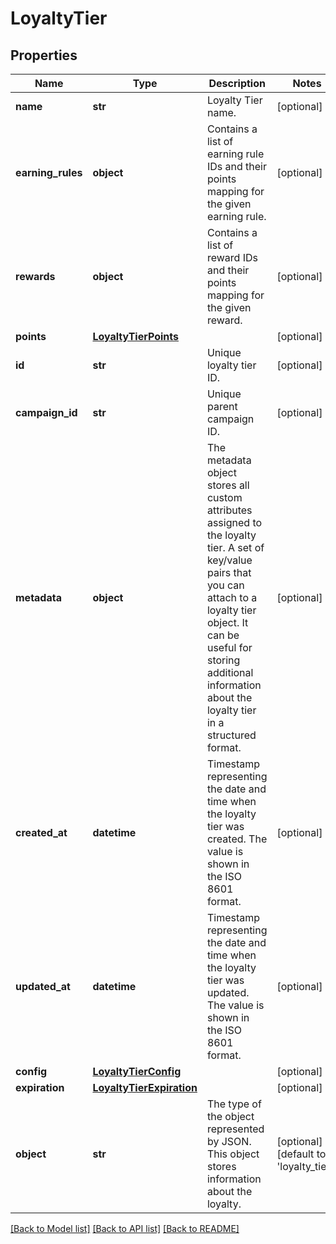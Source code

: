 # LoyaltyTier


## Properties
Name | Type | Description | Notes
------------ | ------------- | ------------- | -------------
**name** | **str** | Loyalty Tier name. | [optional] 
**earning_rules** | **object** | Contains a list of earning rule IDs and their points mapping for the given earning rule. | [optional] 
**rewards** | **object** | Contains a list of reward IDs and their points mapping for the given reward. | [optional] 
**points** | [**LoyaltyTierPoints**](LoyaltyTierPoints.md) |  | [optional] 
**id** | **str** | Unique loyalty tier ID. | [optional] 
**campaign_id** | **str** | Unique parent campaign ID. | [optional] 
**metadata** | **object** | The metadata object stores all custom attributes assigned to the loyalty tier. A set of key/value pairs that you can attach to a loyalty tier object. It can be useful for storing additional information about the loyalty tier in a structured format. | [optional] 
**created_at** | **datetime** | Timestamp representing the date and time when the loyalty tier was created. The value is shown in the ISO 8601 format. | [optional] 
**updated_at** | **datetime** | Timestamp representing the date and time when the loyalty tier was updated. The value is shown in the ISO 8601 format. | [optional] 
**config** | [**LoyaltyTierConfig**](LoyaltyTierConfig.md) |  | [optional] 
**expiration** | [**LoyaltyTierExpiration**](LoyaltyTierExpiration.md) |  | [optional] 
**object** | **str** | The type of the object represented by JSON. This object stores information about the loyalty. | [optional] [default to 'loyalty_tier']

[[Back to Model list]](../README.md#documentation-for-models) [[Back to API list]](../README.md#documentation-for-api-endpoints) [[Back to README]](../README.md)


